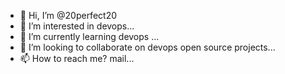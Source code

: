 - 👋 Hi, I’m @20perfect20
- 👀 I’m interested in devops...
- 🌱 I’m currently learning devops ...
- 💞️ I’m looking to collaborate on devops open source projects...
- 📫 How to reach me? mail...

<!---
20perfect20/20perfect20 is a ✨ special ✨ repository because its `README.md` (this file) appears on your GitHub profile.
You can click the Preview link to take a look at your changes.
--->
